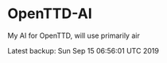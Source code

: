 # OpenTTD-AI
My AI for OpenTTD, will use primarily air

Latest backup: Sun Sep 15 06:56:01 UTC 2019
